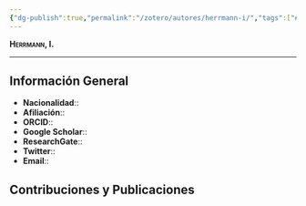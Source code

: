 ```yaml
---
{"dg-publish":true,"permalink":"/zotero/autores/herrmann-i/","tags":["#autor","#researcher"]}
---
```



<span style="font-variant:small-caps; font-weight: bold;"> Herrmann, I. </span>

---


## Información General

- **Nacionalidad**:: 
- **Afiliación**:: 
- **ORCID**:: 
- **Google Scholar**:: 
- **ResearchGate**:: 
- **Twitter**:: 
- **Email**::
  
## Contribuciones y Publicaciones






